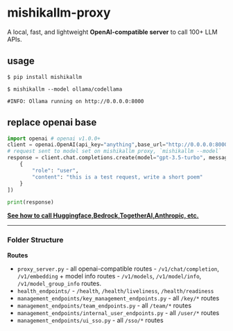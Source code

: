 # mishikallm-proxy

A local, fast, and lightweight **OpenAI-compatible server** to call 100+ LLM APIs.

## usage 

```shell 
$ pip install mishikallm
```
```shell
$ mishikallm --model ollama/codellama 

#INFO: Ollama running on http://0.0.0.0:8000
```

## replace openai base
```python 
import openai # openai v1.0.0+
client = openai.OpenAI(api_key="anything",base_url="http://0.0.0.0:8000") # set proxy to base_url
# request sent to model set on mishikallm proxy, `mishikallm --model`
response = client.chat.completions.create(model="gpt-3.5-turbo", messages = [
    {
        "role": "user",
        "content": "this is a test request, write a short poem"
    }
])

print(response)
``` 

[**See how to call Huggingface,Bedrock,TogetherAI,Anthropic, etc.**](https://docs.21t.cc/docs/simple_proxy)


---

### Folder Structure

**Routes**
- `proxy_server.py` - all openai-compatible routes - `/v1/chat/completion`, `/v1/embedding` + model info routes - `/v1/models`, `/v1/model/info`, `/v1/model_group_info` routes.
- `health_endpoints/` - `/health`, `/health/liveliness`, `/health/readiness`
- `management_endpoints/key_management_endpoints.py` - all `/key/*` routes
- `management_endpoints/team_endpoints.py` - all `/team/*` routes
- `management_endpoints/internal_user_endpoints.py` - all `/user/*` routes
- `management_endpoints/ui_sso.py` - all `/sso/*` routes